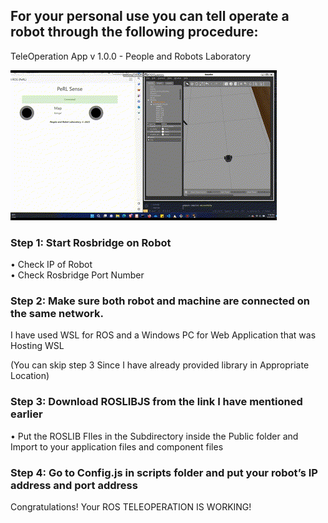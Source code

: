 ## For your personal use you can tell operate a robot through the following procedure:
TeleOperation App v 1.0.0 - People and Robots Laboratory


![TeleOperation GIF](TeleOperation.gif)

### Step 1: Start Rosbridge on Robot
  • Check IP of Robot <br>
  • Check Rosbridge Port Number <br>

### Step 2: Make sure both robot and machine are connected on the  same network.
I have used WSL for ROS and a Windows PC for Web Application that was Hosting WSL


(You can skip step 3 Since I have already provided library in Appropriate Location)
### Step 3: Download ROSLIBJS from the link I have mentioned earlier
  • Put the ROSLIB FIles in the Subdirectory inside the Public folder and Import to your application files and component files <br>
  
### Step 4: Go to Config.js in scripts folder and put your robot’s IP address and port address

Congratulations! Your ROS TELEOPERATION IS WORKING!
